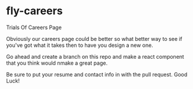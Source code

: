 # fly-careers
Trials Of Careers Page

Obviously our careers page could be better so what better way to see if you've got what it takes then to have you design a new one.

Go ahead and create a branch on this repo and make a react component that you think would nmake a great page.

Be sure to put your resume and contact info in with the pull request.
Good Luck!
